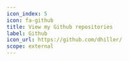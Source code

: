 ```yaml
---
icon_index: 5
icon: fa-github
title: View my Github repositories
label: Github
icon_url: https://github.com/dhiller/
scope: external
---
```

